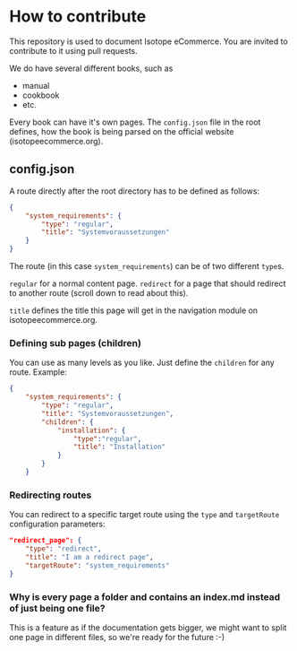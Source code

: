 # How to contribute

This repository is used to document Isotope eCommerce.
You are invited to contribute to it using pull requests.

We do have several different books, such as

* manual
* cookbook
* etc.

Every book can have it's own pages. The `config.json` file in the root defines, how the book is being parsed on the official website (isotopeecommerce.org).

## config.json

A route directly after the root directory has to be defined as follows:

```json
{
    "system_requirements": {
        "type": "regular",
        "title": "Systemvoraussetzungen"
    }
}
```

The route (in this case `system_requirements`) can be of two different `type`s.

`regular` for a normal content page.
`redirect` for a page that should redirect to another route (scroll down to read about this).

`title` defines the title this page will get in the navigation module on isotopeecommerce.org.

### Defining sub pages (children)

You can use as many levels as you like. Just define the `children` for any route.
Example:

```json
{
    "system_requirements": {
        "type": "regular",
        "title": "Systemvoraussetzungen",
        "children": {
            "installation": {
                "type":"regular",
                "title": "Installation"
            }
        }
    }
```

### Redirecting routes

You can redirect to a specific target route using the `type` and `targetRoute` configuration parameters:

```json
"redirect_page": {
    "type": "redirect",
    "title": "I am a redirect page",
    "targetRoute": "system_requirements"
}
```

### Why is every page a folder and contains an index.md instead of just being one file?

This is a feature as if the documentation gets bigger, we might want to split one page in different files, so we're ready for the future :-)
